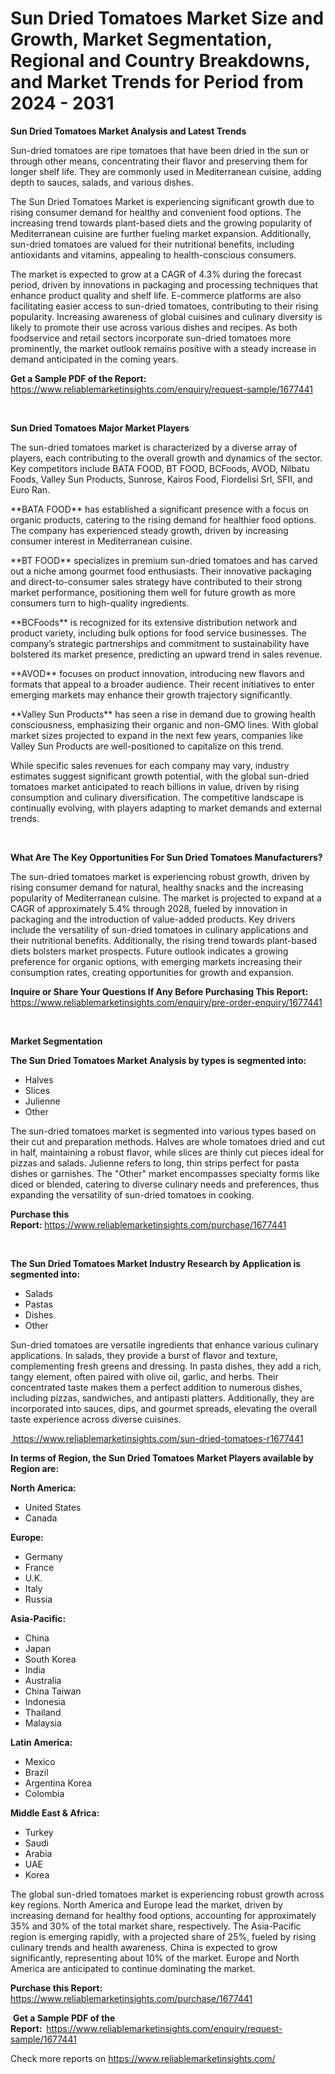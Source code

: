<p><h1>Sun Dried Tomatoes Market Size and Growth, Market Segmentation, Regional and Country Breakdowns, and Market Trends for Period from 2024 -  2031</h1></p><p><strong>Sun Dried Tomatoes Market Analysis and Latest Trends</strong></p>
<p><p>Sun-dried tomatoes are ripe tomatoes that have been dried in the sun or through other means, concentrating their flavor and preserving them for longer shelf life. They are commonly used in Mediterranean cuisine, adding depth to sauces, salads, and various dishes.</p><p>The Sun Dried Tomatoes Market is experiencing significant growth due to rising consumer demand for healthy and convenient food options. The increasing trend towards plant-based diets and the growing popularity of Mediterranean cuisine are further fueling market expansion. Additionally, sun-dried tomatoes are valued for their nutritional benefits, including antioxidants and vitamins, appealing to health-conscious consumers.</p><p>The market is expected to grow at a CAGR of 4.3% during the forecast period, driven by innovations in packaging and processing techniques that enhance product quality and shelf life. E-commerce platforms are also facilitating easier access to sun-dried tomatoes, contributing to their rising popularity. Increasing awareness of global cuisines and culinary diversity is likely to promote their use across various dishes and recipes. As both foodservice and retail sectors incorporate sun-dried tomatoes more prominently, the market outlook remains positive with a steady increase in demand anticipated in the coming years.</p></p>
<p><strong>Get a Sample PDF of the Report:&nbsp;</strong> <a href="https://www.reliablemarketinsights.com/enquiry/request-sample/1677441?utm_campaign=2013&utm_medium=2&utm_source=Github&utm_content=ia&utm_term=28122024&utm_id=sun-dried-tomatoes">https://www.reliablemarketinsights.com/enquiry/request-sample/1677441</a></p>
<p>&nbsp;</p>
<p><strong>Sun Dried Tomatoes Major Market Players</strong></p>
<p><p>The sun-dried tomatoes market is characterized by a diverse array of players, each contributing to the overall growth and dynamics of the sector. Key competitors include BATA FOOD, BT FOOD, BCFoods, AVOD, Nilbatu Foods, Valley Sun Products, Sunrose, Kairos Food, Fiordelisi Srl, SFII, and Euro Ran.</p><p>**BATA FOOD** has established a significant presence with a focus on organic products, catering to the rising demand for healthier food options. The company has experienced steady growth, driven by increasing consumer interest in Mediterranean cuisine.</p><p>**BT FOOD** specializes in premium sun-dried tomatoes and has carved out a niche among gourmet food enthusiasts. Their innovative packaging and direct-to-consumer sales strategy have contributed to their strong market performance, positioning them well for future growth as more consumers turn to high-quality ingredients.</p><p>**BCFoods** is recognized for its extensive distribution network and product variety, including bulk options for food service businesses. The company’s strategic partnerships and commitment to sustainability have bolstered its market presence, predicting an upward trend in sales revenue.</p><p>**AVOD** focuses on product innovation, introducing new flavors and formats that appeal to a broader audience. Their recent initiatives to enter emerging markets may enhance their growth trajectory significantly.</p><p>**Valley Sun Products** has seen a rise in demand due to growing health consciousness, emphasizing their organic and non-GMO lines. With global market sizes projected to expand in the next few years, companies like Valley Sun Products are well-positioned to capitalize on this trend.</p><p>While specific sales revenues for each company may vary, industry estimates suggest significant growth potential, with the global sun-dried tomatoes market anticipated to reach billions in value, driven by rising consumption and culinary diversification. The competitive landscape is continually evolving, with players adapting to market demands and external trends.</p></p>
<p>&nbsp;</p>
<p><strong>What Are The Key Opportunities For Sun Dried Tomatoes Manufacturers?</strong></p>
<p><p>The sun-dried tomatoes market is experiencing robust growth, driven by rising consumer demand for natural, healthy snacks and the increasing popularity of Mediterranean cuisine. The market is projected to expand at a CAGR of approximately 5.4% through 2028, fueled by innovation in packaging and the introduction of value-added products. Key drivers include the versatility of sun-dried tomatoes in culinary applications and their nutritional benefits. Additionally, the rising trend towards plant-based diets bolsters market prospects. Future outlook indicates a growing preference for organic options, with emerging markets increasing their consumption rates, creating opportunities for growth and expansion.</p></p>
<p><strong>Inquire or Share Your Questions If Any Before Purchasing This Report:</strong> <a href="https://www.reliablemarketinsights.com/enquiry/pre-order-enquiry/1677441?utm_campaign=2013&utm_medium=2&utm_source=Github&utm_content=ia&utm_term=28122024&utm_id=sun-dried-tomatoes">https://www.reliablemarketinsights.com/enquiry/pre-order-enquiry/1677441</a></p>
<p>&nbsp;</p>
<p><strong>Market Segmentation</strong></p>
<p><strong>The Sun Dried Tomatoes Market Analysis by types is segmented into:</strong></p>
<p><ul><li>Halves</li><li>Slices</li><li>Julienne</li><li>Other</li></ul></p>
<p><p>The sun-dried tomatoes market is segmented into various types based on their cut and preparation methods. Halves are whole tomatoes dried and cut in half, maintaining a robust flavor, while slices are thinly cut pieces ideal for pizzas and salads. Julienne refers to long, thin strips perfect for pasta dishes or garnishes. The "Other" market encompasses specialty forms like diced or blended, catering to diverse culinary needs and preferences, thus expanding the versatility of sun-dried tomatoes in cooking.</p></p>
<p><strong>Purchase this Report:&nbsp;</strong><a href="https://www.reliablemarketinsights.com/purchase/1677441?utm_campaign=2013&utm_medium=2&utm_source=Github&utm_content=ia&utm_term=28122024&utm_id=sun-dried-tomatoes">https://www.reliablemarketinsights.com/purchase/1677441</a></p>
<p>&nbsp;</p>
<p><strong>The Sun Dried Tomatoes Market Industry Research by Application is segmented into:</strong></p>
<p><ul><li>Salads</li><li>Pastas</li><li>Dishes</li><li>Other</li></ul></p>
<p><p>Sun-dried tomatoes are versatile ingredients that enhance various culinary applications. In salads, they provide a burst of flavor and texture, complementing fresh greens and dressing. In pasta dishes, they add a rich, tangy element, often paired with olive oil, garlic, and herbs. Their concentrated taste makes them a perfect addition to numerous dishes, including pizzas, sandwiches, and antipasti platters. Additionally, they are incorporated into sauces, dips, and gourmet spreads, elevating the overall taste experience across diverse cuisines.</p></p>
<p><a href="https://www.reliablemarketinsights.com/sun-dried-tomatoes-r1677441?utm_campaign=2013&utm_medium=2&utm_source=Github&utm_content=ia&utm_term=28122024&utm_id=sun-dried-tomatoes">&nbsp;https://www.reliablemarketinsights.com/sun-dried-tomatoes-r1677441</a></p>
<p><strong>In terms of Region, the Sun Dried Tomatoes Market Players available by Region are:</strong></p>
<p>
    <p> <strong> North America: </strong>
        <ul>
            <li>United States</li>
            <li>Canada</li>
        </ul>
        </p> 
    <p> <strong> Europe: </strong>
        <ul>
            <li>Germany</li>
            <li>France</li>
            <li>U.K.</li>
            <li>Italy</li>
            <li>Russia</li>
        </ul>
        </p> 
    <p> <strong> Asia-Pacific: </strong>
        <ul>
            <li>China</li>
            <li>Japan</li>
            <li>South Korea</li>
            <li>India</li>
            <li>Australia</li>
            <li>China Taiwan</li>
            <li>Indonesia</li>
            <li>Thailand</li>
            <li>Malaysia</li>
        </ul>
        </p> 
    <p> <strong> Latin America: </strong>
        <ul>
            <li>Mexico</li>
            <li>Brazil</li>
            <li>Argentina Korea</li>
            <li>Colombia</li>
        </ul>
        </p> 
    <p> <strong> Middle East & Africa: </strong>
        <ul>
            <li>Turkey</li>
            <li>Saudi</li>
            <li>Arabia</li>
            <li>UAE</li>
            <li>Korea</li>
        </ul>
    </p>
    </p>
<p><p>The global sun-dried tomatoes market is experiencing robust growth across key regions. North America and Europe lead the market, driven by increasing demand for healthy food options, accounting for approximately 35% and 30% of the total market share, respectively. The Asia-Pacific region is emerging rapidly, with a projected share of 25%, fueled by rising culinary trends and health awareness. China is expected to grow significantly, representing about 10% of the market. Europe and North America are anticipated to continue dominating the market.</p></p>
<p><strong>Purchase this Report: </strong><a href="https://www.reliablemarketinsights.com/purchase/1677441?utm_campaign=2013&utm_medium=2&utm_source=Github&utm_content=ia&utm_term=28122024&utm_id=sun-dried-tomatoes">https://www.reliablemarketinsights.com/purchase/1677441</a></p>
<p>&nbsp;<strong>Get a Sample PDF of the Report:&nbsp;&nbsp;</strong><a href="https://www.reliablemarketinsights.com/enquiry/request-sample/1677441?utm_campaign=2013&utm_medium=2&utm_source=Github&utm_content=ia&utm_term=28122024&utm_id=sun-dried-tomatoes">https://www.reliablemarketinsights.com/enquiry/request-sample/1677441</a></p>
<p><strong></strong></p>
<p>Check more reports on <a href="https://www.reliablemarketinsights.com/?utm_campaign=2013&utm_medium=2&utm_source=Github&utm_content=ia&utm_term=28122024&utm_id=sun-dried-tomatoes">https://www.reliablemarketinsights.com/</a></p>